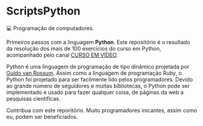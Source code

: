 # ScriptsPython
:computer: Programação de computadores.

Primeiros passos com a linguagem **Python**. Este repositório é o resultado da resolução dos mais de 100 exercícios do curso em Python, acompanhado pelo canal [CURSO EM VÍDEO](https://www.youtube.com/watch?v=S9uPNppGsGo&list=PLHz_AreHm4dlKP6QQCekuIPky1CiwmdI6&index=1).

Python é uma linguagem de programação de tipo dinâmico projetada por [Guido van Rossum](https://pt.wikipedia.org/wiki/Guido_van_Rossum). Assim como a linguagem de programação Ruby, o Python foi projetado para ser facilmente lido pelos programadores. Devido ao grande número de seguidores e muitas bibliotecas, o Python pode ser implementado e usado para fazer qualquer coisa, de páginas da web a pesquisas científicas.

Contribua com este reporitório. Muito programadores inicantes, assim como eu, podem ser beneficiados.
